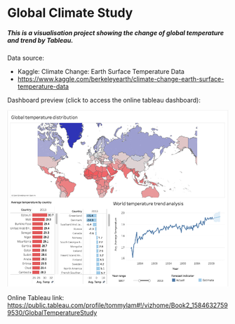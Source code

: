 # Global Climate Study
##### This is a visualisation project showing the change of global temperature and trend by Tableau.

Data source: 
- Kaggle: Climate Change: Earth Surface Temperature Data
- https://www.kaggle.com/berkeleyearth/climate-change-earth-surface-temperature-data


Dashboard preview (click to access the online tableau dashboard):

[![alt text](https://github.com/tommy539/Data-Science-Project/blob/master/Global%20Temperature%20Study/dashboard-preview.png?raw=true)](https://bit.ly/global-temperature-study-dashboard)

Online Tableau link: https://public.tableau.com/profile/tommylam#!/vizhome/Book2_15846327599530/GlobalTemperatureStudy
